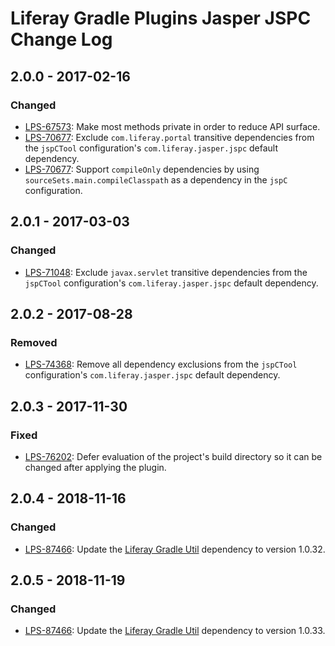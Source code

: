 # Liferay Gradle Plugins Jasper JSPC Change Log

## 2.0.0 - 2017-02-16

### Changed
- [LPS-67573]: Make most methods private in order to reduce API surface.
- [LPS-70677]: Exclude `com.liferay.portal` transitive dependencies from the
`jspCTool` configuration's `com.liferay.jasper.jspc` default dependency.
- [LPS-70677]: Support `compileOnly` dependencies by using
`sourceSets.main.compileClasspath` as a dependency in the `jspC` configuration.

## 2.0.1 - 2017-03-03

### Changed
- [LPS-71048]: Exclude `javax.servlet` transitive dependencies from the
`jspCTool` configuration's `com.liferay.jasper.jspc` default dependency.

## 2.0.2 - 2017-08-28

### Removed
- [LPS-74368]: Remove all dependency exclusions from the `jspCTool`
configuration's `com.liferay.jasper.jspc` default dependency.

## 2.0.3 - 2017-11-30

### Fixed
- [LPS-76202]: Defer evaluation of the project's build directory so it can be
changed after applying the plugin.

## 2.0.4 - 2018-11-16

### Changed
- [LPS-87466]: Update the [Liferay Gradle Util] dependency to version 1.0.32.

## 2.0.5 - 2018-11-19

### Changed
- [LPS-87466]: Update the [Liferay Gradle Util] dependency to version 1.0.33.

[Liferay Gradle Util]: https://github.com/liferay/liferay-portal/tree/master/modules/sdk/gradle-util
[LPS-67573]: https://issues.liferay.com/browse/LPS-67573
[LPS-70677]: https://issues.liferay.com/browse/LPS-70677
[LPS-71048]: https://issues.liferay.com/browse/LPS-71048
[LPS-74368]: https://issues.liferay.com/browse/LPS-74368
[LPS-76202]: https://issues.liferay.com/browse/LPS-76202
[LPS-87466]: https://issues.liferay.com/browse/LPS-87466